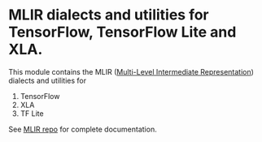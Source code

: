 # MLIR dialects and utilities for TensorFlow, TensorFlow Lite and XLA.

This module contains the MLIR
([Multi-Level Intermediate Representation](https://github.com/tensorflow/mlir))
dialects and utilities for

1. TensorFlow
2. XLA
3. TF Lite

See [MLIR repo](https://github.com/tensorflow/mlir) for complete documentation.